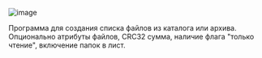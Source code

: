 ![image](https://github.com/user-attachments/assets/70793670-aa4e-414e-a89b-485bc3dd6792)

Программа для создания списка файлов из каталога или архива. Опционально атрибуты файлов, CRC32 сумма, наличие флага "только чтение", включение папок в лист.
